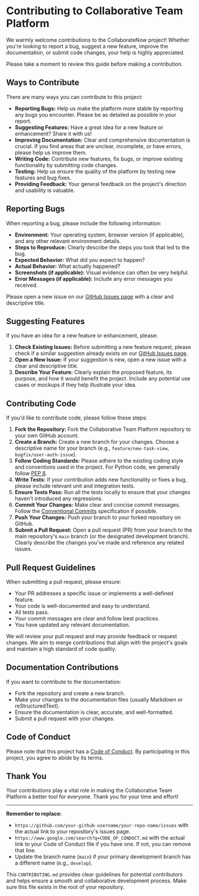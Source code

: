 # Contributing to Collaborative Team Platform

We warmly welcome contributions to the CollaborateNow project! Whether you're looking to report a bug, suggest a new feature, improve the documentation, or submit code changes, your help is highly appreciated.

Please take a moment to review this guide before making a contribution.

## Ways to Contribute

There are many ways you can contribute to this project:

* **Reporting Bugs:** Help us make the platform more stable by reporting any bugs you encounter. Please be as detailed as possible in your report.
* **Suggesting Features:** Have a great idea for a new feature or enhancement? Share it with us!
* **Improving Documentation:** Clear and comprehensive documentation is crucial. If you find areas that are unclear, incomplete, or have errors, please help us improve them.
* **Writing Code:** Contribute new features, fix bugs, or improve existing functionality by submitting code changes.
* **Testing:** Help us ensure the quality of the platform by testing new features and bug fixes.
* **Providing Feedback:** Your general feedback on the project's direction and usability is valuable.

## Reporting Bugs

When reporting a bug, please include the following information:

* **Environment:** Your operating system, browser version (if applicable), and any other relevant environment details.
* **Steps to Reproduce:** Clearly describe the steps you took that led to the bug.
* **Expected Behavior:** What did you expect to happen?
* **Actual Behavior:** What actually happened?
* **Screenshots (if applicable):** Visual evidence can often be very helpful.
* **Error Messages (if applicable):** Include any error messages you received.

Please open a new issue on our [GitHub Issues page](https://github.com/your-github-username/your-repo-name/issues) with a clear and descriptive title.

## Suggesting Features

If you have an idea for a new feature or enhancement, please:

1.  **Check Existing Issues:** Before submitting a new feature request, please check if a similar suggestion already exists on our [GitHub Issues page](https://github.com/your-github-username/your-repo-name/issues).
2.  **Open a New Issue:** If your suggestion is new, open a new issue with a clear and descriptive title.
3.  **Describe Your Feature:** Clearly explain the proposed feature, its purpose, and how it would benefit the project. Include any potential use cases or mockups if they help illustrate your idea.

## Contributing Code

If you'd like to contribute code, please follow these steps:

1.  **Fork the Repository:** Fork the Collaborative Team Platform repository to your own GitHub account.
2.  **Create a Branch:** Create a new branch for your changes. Choose a descriptive name for your branch (e.g., `feature/new-task-view`, `bugfix/user-auth-issue`).
3.  **Follow Coding Standards:** Please adhere to the existing coding style and conventions used in the project. For Python code, we generally follow [PEP 8](https://peps.python.org/pep-0008/).
4.  **Write Tests:** If your contribution adds new functionality or fixes a bug, please include relevant unit and integration tests.
5.  **Ensure Tests Pass:** Run all the tests locally to ensure that your changes haven't introduced any regressions.
6.  **Commit Your Changes:** Make clear and concise commit messages. Follow the [Conventional Commits](https://www.conventionalcommits.org/en/v1.0.0/) specification if possible.
7.  **Push Your Changes:** Push your branch to your forked repository on GitHub.
8.  **Submit a Pull Request:** Open a pull request (PR) from your branch to the main repository's `main` branch (or the designated development branch). Clearly describe the changes you've made and reference any related issues.

## Pull Request Guidelines

When submitting a pull request, please ensure:

* Your PR addresses a specific issue or implements a well-defined feature.
* Your code is well-documented and easy to understand.
* All tests pass.
* Your commit messages are clear and follow best practices.
* You have updated any relevant documentation.

We will review your pull request and may provide feedback or request changes. We aim to merge contributions that align with the project's goals and maintain a high standard of code quality.

## Documentation Contributions

If you want to contribute to the documentation:

* Fork the repository and create a new branch.
* Make your changes to the documentation files (usually Markdown or reStructuredText).
* Ensure the documentation is clear, accurate, and well-formatted.
* Submit a pull request with your changes.

## Code of Conduct

Please note that this project has a [Code of Conduct](https://www.google.com/search?q=CODE_OF_CONDUCT.md). By participating in this project, you agree to abide by its terms.

## Thank You

Your contributions play a vital role in making the Collaborative Team Platform a better tool for everyone. Thank you for your time and effort!

---

**Remember to replace:**

* `https://github.com/your-github-username/your-repo-name/issues` with the actual link to your repository's issues page.
* `https://www.google.com/search?q=CODE_OF_CONDUCT.md` with the actual link to your Code of Conduct file if you have one. If not, you can remove that line.
* Update the branch name (`main`) if your primary development branch has a different name (e.g., `develop`).

This `CONTRIBUTING.md` provides clear guidelines for potential contributors and helps ensure a smooth and collaborative development process. Make sure this file exists in the root of your repository.